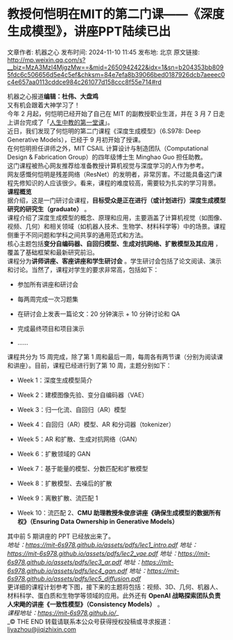 # 教授何恺明在MIT的第二门课——《深度生成模型》，讲座PPT陆续已出

文章作者: 机器之心
发布时间: 2024-11-10 11:45
发布地: 北京
原文链接: http://mp.weixin.qq.com/s?__biz=MzA3MzI4MjgzMw==&mid=2650942422&idx=1&sn=b204353bb8095fdc6c506656d5e4c5ef&chksm=84e7efa8b39066bed0187926dcb7aeeec0c4e657aa0113cddce984c261077d158ccc8f55e714#rd

机器之心报道**编辑：杜伟、大盘鸡**  
又有机会跟着大神学习了！  
今年 2 月起，何恺明已经开始了自己在 MIT 的副教授职业生涯，并在 3 月 7
日走上讲台完成了「[人生中教的第一堂课](http://mp.weixin.qq.com/s?__biz=MzA3MzI4MjgzMw==&mid=2650910146&idx=2&sn=695da9233ed4b11c1c9c03be5b675f04&chksm=84e469bcb393e0aa0c94620bd9a3ad8f35d6017fa7daef8da9be12fe38f66ece630f2201d30d&scene=21#wechat_redirect)」。  
近日，我们发现了何恺明的第二门课程《深度生成模型》（6.S978: Deep Generative Models），已经于 9 月初开始了授课。  
在何恺明担任讲师之外，MIT CSAIL 计算设计与制造团队（Computational Design & Fabrication
Group）的四年级博士生 Minghao Guo 担任助教。  
这门课程被热心网友推荐给准备教授计算机视觉与深度学习的人作为参考。  
网友感慨何恺明是残差网络（ResNet）的发明者，非常厉害。不过能具备这门课程先修知识的人应该很少。看来，课程的难度较高，需要较为扎实的学习背景。  
**课程概览**  
据介绍，这是一门研讨会课程，**目标受众是正在进行（或计划进行）深度生成模型研究的研究生（graduate）** 。  
课程介绍了深度生成模型的概念、原理和应用，主要涵盖了计算机视觉（如图像、视频、几何）和相关领域（如机器人技术、生物学、材料科学等）中的场景。课程侧重于不同问题和学科之间共享的通用范式和方法。  
核心主题包括**变分自编码器、自回归模型、生成对抗网络、扩散模型及其应用** ，覆盖了基础框架和最新研究前沿。  
课程分为**讲师讲座、客座讲座和学生研讨会** 。学生研讨会包括了论文阅读、演示和讨论。当然了，课程对学生的要求非常高，包括如下：  

  * 参加所有讲座和研讨会

  * 每两周完成一次习题集

  * 在研讨会上发表一篇论文：20 分钟演示 + 10 分钟讨论和 QA

  * 完成最终项目和项目演示

  * ……

  
课程共分为 15 周完成，除了第 1 周和最后一周，每周各有两节课（分别为阅读课和讲座）。目前，课程已经进行到了第 10 周，主题分别如下：  

  * Week 1：深度生成模型简介

  * Week 2：建模图像先验、变分自编码器（VAE）

  * Week 3：归一化流、自回归（AR）模型

  * Week 4：自回归（AR）模型、AR 和分词器（tokenizer）

  * Week 5：AR 和扩散、生成对抗网络（GAN）

  * Week 6：扩散领域的 GAN

  * Week 7：基于能量的模型、分数匹配和扩散模型

  * Week 8：扩散模型、去噪后的扩散

  * Week 9：离散扩散、流匹配 1

  * Week 10：流匹配 2、**CMU 助理教授朱俊彦讲座《确保生成模型的数据所有权》（Ensuring Data Ownership in Generative Models）**

  
其中前 5 期讲座的 PPT 已经放出来了。  
 _地址：https://mit-6s978.github.io/assets/pdfs/lec1_intro.pdf_
_地址：https://mit-6s978.github.io/assets/pdfs/lec2_vae.pdf_
_地址：https://mit-6s978.github.io/assets/pdfs/lec3_ar.pdf_
_地址：https://mit-6s978.github.io/assets/pdfs/lec4_gan.pdf_
_地址：https://mit-6s978.github.io/assets/pdfs/lec5_diffusion.pdf_  
更详细的课程计划参考下图，接下来的主题将包括：视频、3D、几何、机器人、材料科学、蛋白质和生物学等领域的应用。此外还有 **OpenAI
战略探索团队负责人宋飏的讲座《一致性模型》（Consistency Models）** 。  
 _课程地址：https://mit-6s978.github.io/__  
_© THE END 转载请联系本公众号获得授权投稿或寻求报道：liyazhou@jiqizhixin.com  

